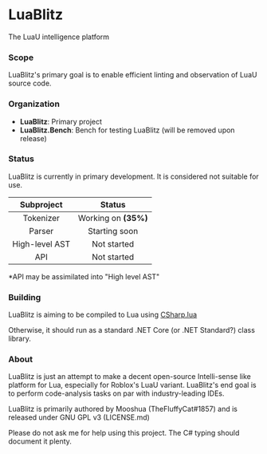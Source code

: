 # LuaBlitz
 The LuaU intelligence platform

### Scope
LuaBlitz's primary goal is to enable efficient linting and observation of LuaU source code.

### Organization

 - **LuaBlitz**: Primary project
 - **LuaBlitz.Bench**: Bench for testing LuaBlitz (will be removed upon release)

### Status
LuaBlitz is currently in primary development. It is considered not suitable for use.

| Subproject | Status |
| :----: | :----: |
| Tokenizer | Working on **(35%)** |
| Parser | Starting soon |
| High-level AST | Not started |
| API | Not started |

*API may be assimilated into "High level AST"

### Building
LuaBlitz is aiming to be compiled to Lua using [CSharp.lua](https://github.com/yanghuan/CSharp.lua)

Otherwise, it should run as a standard .NET Core (or .NET Standard?) class library.

### About
LuaBlitz is just an attempt to make a decent open-source Intelli-sense like platform for Lua, especially for Roblox's LuaU variant.
LuaBlitz's end goal is to perform code-analysis tasks on par with industry-leading IDEs.

LuaBlitz is primarily authored by Mooshua (TheFluffyCat#1857) and is released under GNU GPL v3 (LICENSE.md)

Please do not ask me for help using this project. The C# typing should document it plenty.